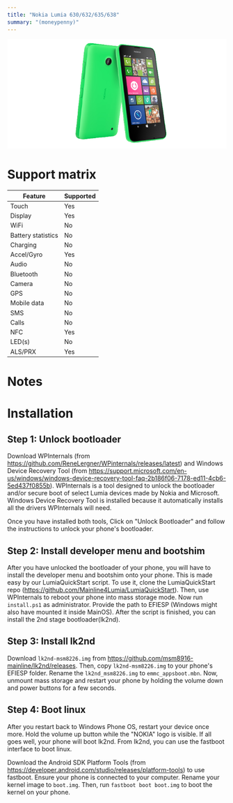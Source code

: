 ```yaml
---
title: "Nokia Lumia 630/632/635/638"
summary: "(moneypenny)"
---
```


![Nokia Lumia 630 front and back](/img/moneypenny.png)
# Support matrix
| Feature | Supported |
| --- | ----------- |
| Touch | Yes |
| Display | Yes |
| WiFi | No |
| Battery statistics | No |
| Charging | No |
| Accel/Gyro | Yes |
| Audio | No |
| Bluetooth | No |
| Camera | No |
| GPS | No |
| Mobile data | No |
| SMS | No |
| Calls | No |
| NFC | Yes |
| LED(s) | No |
| ALS/PRX | Yes |

# Notes

# Installation

## Step 1: Unlock bootloader
Download WPInternals (from https://github.com/ReneLergner/WPinternals/releases/latest) and Windows Device Recovery Tool (from https://support.microsoft.com/en-us/windows/windows-device-recovery-tool-faq-2b186f06-7178-ed11-4cb6-5ed437f0855b). WPInternals is a tool designed to unlock the bootloader and/or secure boot of select Lumia devices made by Nokia and Microsoft. Windows Device Recovery Tool is installed because it automatically installs all the drivers WPInternals will need.

Once you have installed both tools, Click on "Unlock Bootloader" and follow the instructions to unlock your phone's bootloader.
## Step 2: Install developer menu and bootshim

After you have unlocked the bootloader of your phone, you will have to install the developer menu and bootshim onto your phone. This is made easy by our LumiaQuickStart script. To use it, clone the LumiaQuickStart repo (https://github.com/Mainline4Lumia/LumiaQuickStart). Then, use WPInternals to reboot your phone into mass storage mode. Now run `install.ps1` as administrator. Provide the path to EFIESP (Windows might also have mounted it inside MainOS). After the script is finished, you can install the 2nd stage bootloader(lk2nd).

## Step 3: Install lk2nd
Download `lk2nd-msm8226.img` from https://github.com/msm8916-mainline/lk2nd/releases. Then, copy `lk2nd-msm8226.img` to your phone's EFIESP folder. Rename the `lk2nd_msm8226.img` to `emmc_appsboot.mbn`. Now, unmount mass storage and restart your phone by holding the volume down and power buttons for a few seconds.

## Step 4: Boot linux
After you restart back to Windows Phone OS, restart your device once more. Hold the volume up button while the "NOKIA" logo is visible. If all goes well, your phone will boot lk2nd. From lk2nd, you can use the fastboot interface to boot linux.

Download the Android SDK Platform Tools (from https://developer.android.com/studio/releases/platform-tools) to use fastboot. Ensure your phone is connected to your computer. Rename your kernel image to `boot.img`. Then, run `fastboot boot boot.img` to boot the kernel on your phone.
